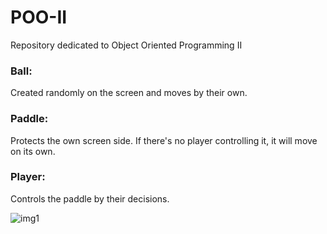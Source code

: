 # POO-II
Repository dedicated to Object Oriented Programming II

### Ball:
Created randomly on the screen and moves by their own.

### Paddle:
Protects the own screen side. If there's no player controlling it, it will move on its own.

### Player:
Controls the paddle by their decisions.

![img1](https://github.com/user-attachments/assets/49aad5ed-a7fd-46c8-b4d6-d0cc71a5dded)
